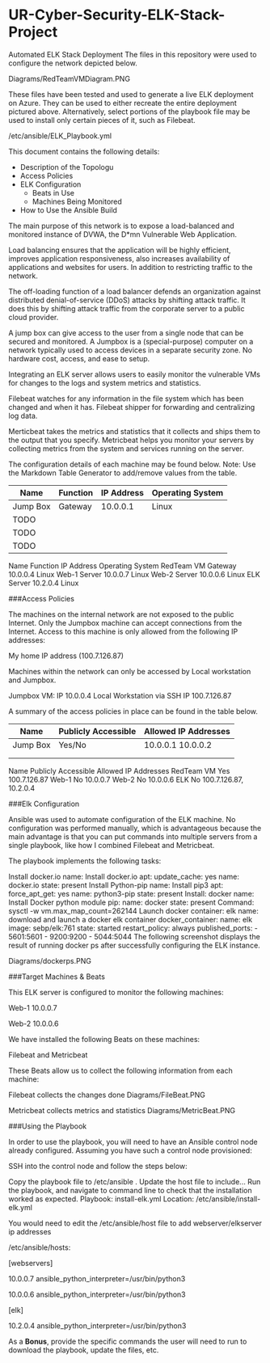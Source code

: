 # UR-Cyber-Security-ELK-Stack-Project

Automated ELK Stack Deployment
The files in this repository were used to configure the network depicted below.

Diagrams/RedTeamVMDiagram.PNG

These files have been tested and used to generate a live ELK deployment on Azure. They can be used to either recreate the entire deployment pictured above. Alternatively, select portions of the playbook file may be used to install only certain pieces of it, such as Filebeat.

/etc/ansible/ELK_Playbook.yml

This document contains the following details:
- Description of the Topologu
- Access Policies
- ELK Configuration
  - Beats in Use
  - Machines Being Monitored
- How to Use the Ansible Build

The main purpose of this network is to expose a load-balanced and monitored instance of DVWA, the D*mn Vulnerable Web Application.

Load balancing ensures that the application will be highly efficient, improves application responsiveness, also increases availability of applications and websites for users. In addition to restricting traffic to the network.

The off-loading function of a load balancer defends an organization against distributed denial-of-service (DDoS) attacks by shifting attack traffic. It does this by shifting attack traffic from the corporate server to a public cloud provider.

A jump box can give access to the user from a single node that can be secured and monitored. A Jumpbox is a (special-purpose) computer on a network typically used to access devices in a separate security zone. No hardware cost, access, and ease to setup.

Integrating an ELK server allows users to easily monitor the vulnerable VMs for changes to the logs and system metrics and statistics.

Filebeat watches for any information in the file system which has been changed and when it has. Filebeat shipper for forwarding and centralizing log data.

Merticbeat takes the metrics and statistics that it collects and ships them to the output that you specify. Metricbeat helps you monitor your servers by collecting metrics from the system and services running on the server.

The configuration details of each machine may be found below. Note: Use the Markdown Table Generator to add/remove values from the table.

| Name     | Function | IP Address | Operating System |
|----------|----------|------------|------------------|
| Jump Box | Gateway  | 10.0.0.1   | Linux            |
| TODO     |          |            |                  |
| TODO     |          |            |                  |
| TODO     |          |            |                  |

Name	Function	IP Address	Operating System
RedTeam VM	Gateway	10.0.0.4	Linux
Web-1	Server	10.0.0.7	Linux
Web-2	Server	10.0.0.6	Linux
ELK	Server	10.2.0.4	Linux

###Access Policies

The machines on the internal network are not exposed to the public Internet. Only the Jumpbox machine can accept connections from the Internet. Access to this machine is only allowed from the following IP addresses:

My home IP address (100.7.126.87)

Machines within the network can only be accessed by Local workstation and Jumpbox.

Jumpbox VM: IP 10.0.0.4 Local Workstation via SSH IP 100.7.126.87

A summary of the access policies in place can be found in the table below.

| Name     | Publicly Accessible | Allowed IP Addresses |
|----------|---------------------|----------------------|
| Jump Box | Yes/No              | 10.0.0.1 10.0.0.2    |
|          |                     |                      |
|          |                     |                      |

Name	Publicly Accessible	Allowed IP Addresses
RedTeam VM	Yes	100.7.126.87
Web-1	No	10.0.0.7
Web-2	No	10.0.0.6
ELK	No	100.7.126.87, 10.2.0.4


###Elk Configuration

Ansible was used to automate configuration of the ELK machine. No configuration was performed manually, which is advantageous because the main advantage is that you can put commands into multiple servers from a single playbook, like how I combined Filebeat and Metricbeat.

The playbook implements the following tasks:

Install docker.io
name: Install docker.io apt: update_cache: yes name: docker.io state: present
Install Python-pip
name: Install pip3 apt: force_apt_get: yes name: python3-pip state: present
Install: docker
name: Install Docker python module pip: name: docker state: present
Command: sysctl -w vm.max_map_count=262144
Launch docker container: elk
name: download and launch a docker elk container docker_container: name: elk image: sebp/elk:761 state: started restart_policy: always published_ports: - 5601:5601 - 9200:9200 - 5044:5044
The following screenshot displays the result of running docker ps after successfully configuring the ELK instance.

Diagrams/dockerps.PNG

###Target Machines & Beats

This ELK server is configured to monitor the following machines:

Web-1 10.0.0.7

Web-2 10.0.0.6

We have installed the following Beats on these machines:

Filebeat and Metricbeat

These Beats allow us to collect the following information from each machine:

Filebeat collects the changes done
Diagrams/FileBeat.PNG

Metricbeat collects metrics and statistics
Diagrams/MetricBeat.PNG

###Using the Playbook

In order to use the playbook, you will need to have an Ansible control node already configured. Assuming you have such a control node provisioned:

SSH into the control node and follow the steps below:

Copy the playbook file to /etc/ansible .
Update the host file to include...
Run the playbook, and navigate to command line to check that the installation worked as expected.
Playbook: install-elk.yml Location: /etc/ansible/install-elk.yml

You would need to edit the /etc/ansible/host file to add webserver/elkserver ip addresses

/etc/ansible/hosts:

[webservers]

10.0.0.7 ansible_python_interpreter=/usr/bin/python3

10.0.0.6 ansible_python_interpreter=/usr/bin/python3

[elk]

10.2.0.4 ansible_python_interpreter=/usr/bin/python3

As a **Bonus**, provide the specific commands the user will need to run to download the playbook, update the files, etc.
